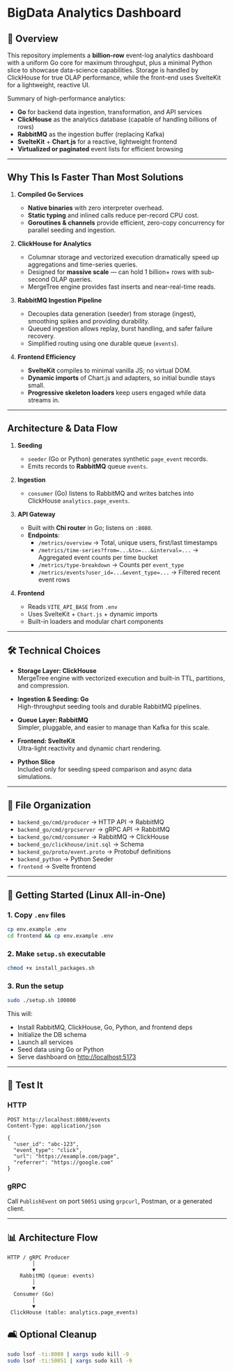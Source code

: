 # BigData Analytics Dashboard

## 📖 Overview

This repository implements a **billion-row** event-log analytics dashboard with a uniform Go core for maximum throughput, plus a minimal Python slice to showcase data-science capabilities. Storage is handled by ClickHouse for true OLAP performance, while the front-end uses SvelteKit for a lightweight, reactive UI.

Summary of high-performance analytics:

- **Go** for backend data ingestion, transformation, and API services
- **ClickHouse** as the analytics database (capable of handling billions of rows)
- **RabbitMQ** as the ingestion buffer (replacing Kafka)
- **SvelteKit** + **Chart.js** for a reactive, lightweight frontend
- **Virtualized or paginated** event lists for efficient browsing

---

## Why This Is Faster Than Most Solutions

1. **Compiled Go Services**

   - **Native binaries** with zero interpreter overhead.
   - **Static typing** and inlined calls reduce per-record CPU cost.
   - **Goroutines & channels** provide efficient, zero-copy concurrency for parallel seeding and ingestion.

2. **ClickHouse for Analytics**

   - Columnar storage and vectorized execution dramatically speed up aggregations and time-series queries.
   - Designed for **massive scale** — can hold 1 billion+ rows with sub-second OLAP queries.
   - MergeTree engine provides fast inserts and near-real-time reads.

3. **RabbitMQ Ingestion Pipeline**

   - Decouples data generation (seeder) from storage (ingest), smoothing spikes and providing durability.
   - Queued ingestion allows replay, burst handling, and safer failure recovery.
   - Simplified routing using one durable queue (`events`).

4. **Frontend Efficiency**

   - **SvelteKit** compiles to minimal vanilla JS; no virtual DOM.
   - **Dynamic imports** of Chart.js and adapters, so initial bundle stays small.
   - **Progressive skeleton loaders** keep users engaged while data streams in.

---

## Architecture & Data Flow

1. **Seeding**

   - `seeder` (Go or Python) generates synthetic `page_event` records.
   - Emits records to **RabbitMQ** queue `events`.

2. **Ingestion**

   - `consumer` (Go) listens to RabbitMQ and writes batches into ClickHouse `analytics.page_events`.

3. **API Gateway**

   - Built with **Chi router** in Go; listens on `:8080`.
   - **Endpoints**:
     - `/metrics/overview` → Total, unique users, first/last timestamps
     - `/metrics/time-series?from=...&to=...&interval=...` → Aggregated event counts per time bucket
     - `/metrics/type-breakdown` → Counts per `event_type`
     - `/metrics/events?user_id=...&event_type=...` → Filtered recent event rows

4. **Frontend**

   - Reads `VITE_API_BASE` from `.env`
   - Uses SvelteKit + `Chart.js` + dynamic imports
   - Built-in loaders and modular chart components

---

## 🛠️ Technical Choices

- **Storage Layer: ClickHouse**\
  MergeTree engine with vectorized execution and built-in TTL, partitions, and compression.

- **Ingestion & Seeding: Go**\
  High-throughput seeding tools and durable RabbitMQ pipelines.

- **Queue Layer: RabbitMQ**\
  Simpler, pluggable, and easier to manage than Kafka for this scale.

- **Frontend: SvelteKit**\
  Ultra-light reactivity and dynamic chart rendering.

- **Python Slice**\
  Included only for seeding speed comparison and async data simulations.

---

## 🧾 File Organization

- `backend_go/cmd/producer` → HTTP API → RabbitMQ
- `backend_go/cmd/grpcserver` → gRPC API → RabbitMQ
- `backend_go/cmd/consumer` → RabbitMQ → ClickHouse
- `backend_go/clickhouse/init.sql` → Schema
- `backend_go/proto/event.proto` → Protobuf definitions
- `backend_python` → Python Seeder
- `frontend` → Svelte frontend

---

## 🧪 Getting Started (Linux All-in-One)

### 1. Copy `.env` files

```bash
cp env.example .env
cd frontend && cp env.example .env
```

### 2. Make `setup.sh` executable

```bash
chmod +x install_packages.sh
```

### 3. Run the setup

```bash
sudo ./setup.sh 100000
```

This will:

- Install RabbitMQ, ClickHouse, Go, Python, and frontend deps
- Initialize the DB schema
- Launch all services
- Seed data using Go or Python
- Serve dashboard on [http://localhost:5173](http://localhost:5173)

---

## 🔪 Test It

### HTTP

```http
POST http://localhost:8080/events
Content-Type: application/json

{
  "user_id": "abc-123",
  "event_type": "click",
  "url": "https://example.com/page",
  "referrer": "https://google.com"
}
```

### gRPC

Call `PublishEvent` on port `50051` using `grpcurl`, Postman, or a generated client.

---

## 📊 Architecture Flow

```
HTTP / gRPC Producer
        │
        ▼
    RabbitMQ (queue: events)
        │
        ▼
  Consumer (Go)
        │
        ▼
 ClickHouse (table: analytics.page_events)
```

## 🛋️ Optional Cleanup

```bash
sudo lsof -ti:8080 | xargs sudo kill -9
sudo lsof -ti:50051 | xargs sudo kill -9
```



